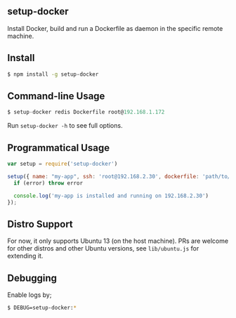 ## setup-docker

Install Docker, build and run a Dockerfile as daemon in the specific remote machine.

## Install

```bash
$ npm install -g setup-docker
```

## Command-line Usage

```js
$ setup-docker redis Dockerfile root@192.168.1.172
```

Run `setup-docker -h` to see full options.

## Programmatical Usage

```js
var setup = require('setup-docker')

setup({ name: "my-app", ssh: 'root@192.168.2.30', dockerfile: 'path/to/Dockerfile', port: '80:8080' }, function (error) {
  if (error) throw error

  console.log('my-app is installed and running on 192.168.2.30')
});
```

## Distro Support
For now, it only supports Ubuntu 13 (on the host machine). PRs are welcome for other distros and other Ubuntu versions, see `lib/ubuntu.js` for extending it.

## Debugging

Enable logs by;

```bash
$ DEBUG=setup-docker:*
```
